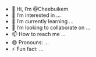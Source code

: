 - 👋 Hi, I’m @Cheebuikem
- 👀 I’m interested in ...
- 🌱 I’m currently learning ...
- 💞️ I’m looking to collaborate on ...
- 📫 How to reach me ...
- 😄 Pronouns: ...
- ⚡ Fun fact: ...

<!---
Cheebuikem/Cheebuikem is a ✨ special ✨ repository because its `README.md` (this file) appears on your GitHub profile.
You can click the Preview link to take a look at your changes.
--->
